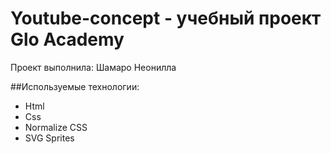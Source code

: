 # Youtube-concept - учебный проект Glo Academy
Проект выполнила: Шамаро Неонилла

##Используемые технологии: 
- Html
- Css
- Normalize CSS
- SVG Sprites
